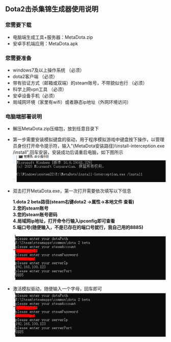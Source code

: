 ## Dota2击杀集锦生成器使用说明
### 您需要下载
- 电脑端生成工具+服务器：MetaDota.zip
- 安卓手机端应用：MetaDota.apk
### 您需要准备
- windows7及以上操作系统 （必须）
- dota2客户端 （必须）
- 带有验证方式（邮箱或双端）的steam账号，不带貌似也行 （必须）
- 科学上网vpn工具 （必须）
- 安卓设备手机（必须）
- 局域网环境（家里有wifi）或者静态ip地址（外网环境访问）
### 电脑端部署说明
- 解压MetaDota.zip压缩包，放到任意目录下
- 第一步需要安装模拟键盘的驱动，用于程序模拟游戏中键盘按下操作，以管理员身份打开命令提示符，输入"{MetaDota安装路径}\install-interception.exe /install",回车安装，安装成功后请重启电脑，如下图所示
![](/img/shot1.PNG "")
- 双击打开MetaDota.exe，第一次打开需要依次填写以下信息
  
     **1.dota 2 beta路径(steam右键dota2 ->属性->本地文件 查看)<br>2.您的steam账号<br>3.您的steam账号密码<br>4.局域网ip地址，打开命令行输入ipconfig即可查看<br>5.端口号(随便输入，不是已存在的端口号就行，我自己用的8885)**

     ![](/img/shot2.PNG "")
- 激活模拟驱动，随便输入一个字母，回车即可<br>     ![](/img/shot2.PNG "")

